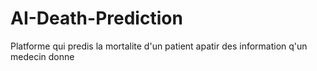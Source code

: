 # AI-Death-Prediction
Platforme qui predis la mortalite d'un patient apatir des information q'un medecin donne 
